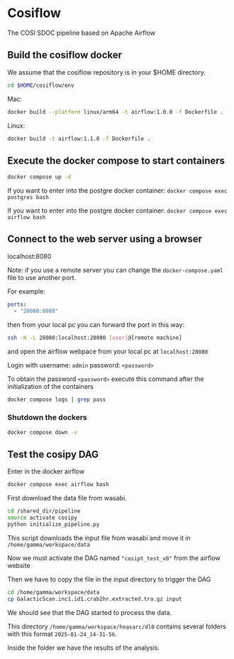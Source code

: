 # Cosiflow

The COSI SDOC pipeline based on Apache Airflow

## Build the cosiflow docker

We assume that the cosiflow repository is in your $HOME directory.

```bash
cd $HOME/cosiflow/env
```

Mac:

```bash
docker build --platform linux/arm64 -t airflow:1.0.0 -f Dockerfile .
```

Linux:

```bash
docker build -t airflow:1.1.0 -f Dockerfile .
```

## Execute the docker compose to start containers

```bash
docker compose up -d
```

If you want to enter into the postgre docker container: `docker compose exec postgres bash`

If you want to enter into the postgre docker container: `docker compose exec airflow bash`

## Connect to the web server using a browser

localhost:8080

Note: if you use a remote server you can change the `docker-compose.yaml` file to use another port.

For example:
  
  ```yaml
  ports:
    - "28080:8080"
  ```

then from your local pc you can forward the port in this way:

```bash
ssh -N -L 28080:localhost:28080 [user]@[remote machine]
```

and open the airflow webpace from your local pc at `localhost:28080`

Login with username: `admin`  password: `<password>`

To obtain the password `<password>` execute this command after the initialization of the containers

```bash
docker compose logs | grep pass
```

### Shutdown the dockers

```bash
docker compose down -v
```

## Test the cosipy DAG

Enter in the docker airflow

```bash
docker compose exec airflow bash
```

First download the data file from wasabi.

```bash
cd /shared_dir/pipeline
source activate cosipy
python initialize_pipeline.py
```

This script downloads the input file from wasabi and move it in `/home/gamma/workspace/data`

Now we must activate the DAG named `"cosipt_test_v0"` from the airflow website

Then we have to copy the file in the input directory to trigger the DAG

```bash
cd /home/gamma/workspace/data
cp GalacticScan.inc1.id1.crab2hr.extracted.tra.gz input
```

We should see that the DAG started to process the data.

This directory `/home/gamma/workspace/heasarc/dl0` contains several folders with this format `2025-01-24_14-31-56`.

Inside the folder we have the results of the analysis.

